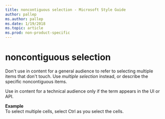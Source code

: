 ```yaml
---
title: noncontiguous selection - Microsoft Style Guide
author: pallep
ms.author: pallep
ms.date: 1/19/2018
ms.topic: article
ms.prod: non-product-specific
---
```


# noncontiguous selection

Don't use in content for a general audience to refer to selecting multiple items that don't touch. Use *multiple selection* instead, or describe the specific noncontiguous items. 

Use in content for a technical audience only if the term appears in the UI or API. 

**Example**  
To select multiple cells, select Ctrl as you select the cells. 
